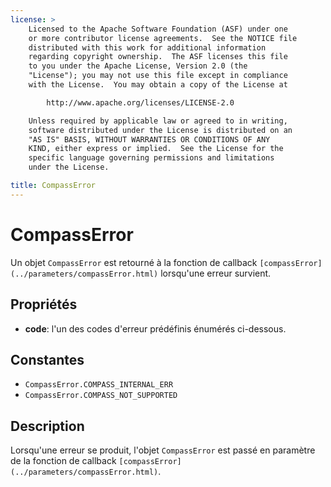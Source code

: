 ```yaml
---
license: >
    Licensed to the Apache Software Foundation (ASF) under one
    or more contributor license agreements.  See the NOTICE file
    distributed with this work for additional information
    regarding copyright ownership.  The ASF licenses this file
    to you under the Apache License, Version 2.0 (the
    "License"); you may not use this file except in compliance
    with the License.  You may obtain a copy of the License at

        http://www.apache.org/licenses/LICENSE-2.0

    Unless required by applicable law or agreed to in writing,
    software distributed under the License is distributed on an
    "AS IS" BASIS, WITHOUT WARRANTIES OR CONDITIONS OF ANY
    KIND, either express or implied.  See the License for the
    specific language governing permissions and limitations
    under the License.

title: CompassError
---
```


# CompassError

Un objet `CompassError` est retourné à la fonction de callback `[compassError](../parameters/compassError.html)` lorsqu'une erreur survient.

## Propriétés

*   **code**: l'un des codes d'erreur prédéfinis énumérés ci-dessous.

## Constantes

*   `CompassError.COMPASS_INTERNAL_ERR`
*   `CompassError.COMPASS_NOT_SUPPORTED`

## Description

Lorsqu'une erreur se produit, l'objet `CompassError` est passé en paramètre de la fonction de callback `[compassError](../parameters/compassError.html)`.
